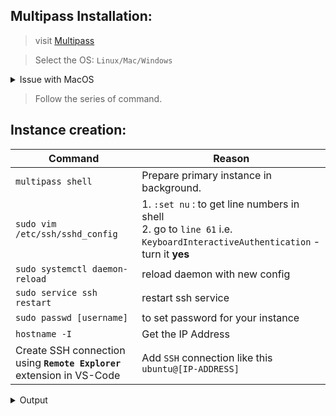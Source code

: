 ## Multipass Installation:

> visit [Multipass](https://multipass.run/docs/install-multipass) <br>

> Select the OS: `Linux/Mac/Windows` <br>

<details>

<summary>
Issue with MacOS
</summary>

if `brew install multipass` doesn't work.<br>
Run `brew install --cask multipass`

</details>

> Follow the series of command.

## Instance creation:

| Command                                                                | Reason                                                                                                                         |
| ---------------------------------------------------------------------- | ------------------------------------------------------------------------------------------------------------------------------ |
| `multipass shell`                                                      | Prepare primary instance in background.<br>                                                                                    |
| `sudo vim /etc/ssh/sshd_config`                                        | 1. `:set nu` : to get line numbers in shell <br> 2. go to `line 61` i.e. `KeyboardInteractiveAuthentication` - turn it **yes** |
| `sudo systemctl daemon-reload`                                         | reload daemon with new config                                                                                                  |
| `sudo service ssh restart`                                             | restart ssh service                                                                                                            |
| `sudo passwd [username]`                                               | to set password for your instance                                                                                              |
| `hostname -I`                                                          | Get the IP Address                                                                                                             |
| Create SSH connection using **`Remote Explorer`** extension in VS-Code | Add `SSH` connection like this `ubuntu@[IP-ADDRESS]`                                                                           |

<details>

<summary>
Output
</summary>

```
multipass shell

Launched: primary
Mounted '/home/psychopunk_sage' into 'primary:Home'
Welcome to Ubuntu 24.04.1 LTS (GNU/Linux 6.8.0-44-generic x86_64)

 * Documentation:  https://help.ubuntu.com
 * Management:     https://landscape.canonical.com
 * Support:        https://ubuntu.com/pro

 System information as of Sun Oct  6 19:01:08 IST 2024

  System load:  0.27              Processes:             106
  Usage of /:   44.5% of 3.80GB   Users logged in:       0
  Memory usage: 21%               IPv4 address for ens3: 10.125.153.197
  Swap usage:   0%


Expanded Security Maintenance for Applications is not enabled.

41 updates can be applied immediately.
28 of these updates are standard security updates.
To see these additional updates run: apt list --upgradable

Enable ESM Apps to receive additional future security updates.
See https://ubuntu.com/esm or run: sudo pro status


ubuntu@primary:~$
```
</details>